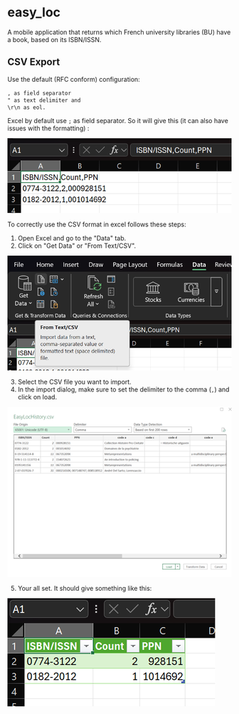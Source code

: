# easy_loc

A mobile application that returns which French university libraries (BU) have a book, based on its ISBN/ISSN.

## CSV Export

Use the default (RFC conform) configuration:

    , as field separator
    " as text delimiter and
    \r\n as eol.

Excel  by default use `;` as field separator. So it will give this (it can also have issues with the formatting) :

![Example of incorrect CSV formatting in Excel](assets/example-incorrect-formatting.png)

To correctly use the CSV format in excel follows these steps:
 1. Open Excel and go to the "Data" tab.
 2. Click on "Get Data" or "From Text/CSV".

 ![Excel Data tab with From Text/CSV option highlighted](assets/from-text-csv.png)

 3. Select the CSV file you want to import.
 4. In the import dialog, make sure to set the delimiter to the comma (`,`) and click on load.

 ![Excel import dialog showing comma delimiter selection](assets/delimiter-dialog.png)

 5. Your all set. It should give something like this:

 ![Example of correct CSV formatting in Excel after import](assets/correct-formatting.png)
